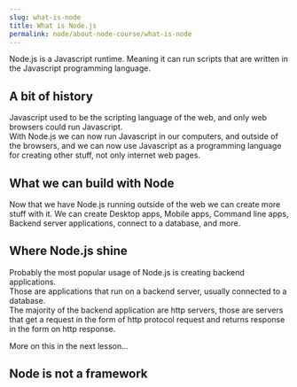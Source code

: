 ```yaml
---
slug: what-is-node
title: What is Node.js
permalink: node/about-node-course/what-is-node
---
```


Node.js is a Javascript runtime.
Meaning it can run scripts that are written in the Javascript programming language.

## A bit of history

Javascript used to be the scripting language of the web, and only web browsers could run Javascript.  
With Node.js we can now run Javascript in our computers, and outside of the browsers, and we can now use Javascript as a programming language for creating other stuff, not only internet web pages.

## What we can build with Node

Now that we have Node.js running outside of the web we can create more stuff with it.
We can create Desktop apps, Mobile apps, Command line apps, Backend server applications, connect to a database, and more.

## Where Node.js shine

Probably the most popular usage of Node.js is creating backend applications.  
Those are applications that run on a backend server, usually connected to a database.  
The majority of the backend application are http servers, those are servers that get a request in the form of http protocol request and returns response in the form on http response.

More on this in the next lesson...

## Node is not a framework

